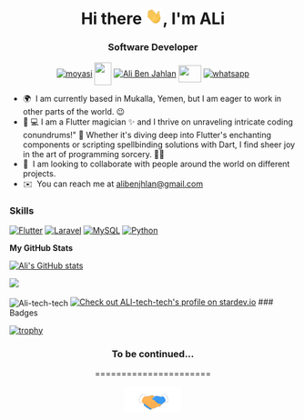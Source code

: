 <h1 align="center">Hi there <img src="https://raw.githubusercontent.com/ABSphreak/ABSphreak/master/gifs/Hi.gif" width="30px">, I'm ALi</h1>
  
<h3 align="center">Software Developer</h3>

<p align="center">
<a href="https://www.linkedin.com/in/ali-ben-jahlan-06848022a/" target="blank"><img align="center" src="https://cdn.jsdelivr.net/npm/simple-icons@3.0.1/icons/linkedin.svg" alt="moyasi" height="30" width="40" /></a>
<a href="https://github.com/Ali-tech-tech" target="blank" ><img align="center" src="https://raw.githubusercontent.com/danielcranney/readme-generator/main/public/icons/socials/github.svg" width="30" height="40" /></a>
<a href="https://www.facebook.com/share/i9m6jak23og75MKW/?mibextid=qi2Omg" target="blank"><img align="center" src="https://cdn.jsdelivr.net/npm/simple-icons@3.0.1/icons/facebook.svg" alt="Ali Ben Jahlan" height="30" width="40" /></a>
<!-- <a href="https://www.hackerrank.com/alijhlan01" target="blank"><img align="center" src="https://cdn.jsdelivr.net/npm/simple-icons@3.0.1/icons/hackerrank.svg" alt="@Moyasi" height="30" width="40" /></a> -->
<a href = "mailto: alibenjhlan@gmail.com"><img align="center" src="https://simpleicons.org/icons/gmail.svg" height="30" width="40" /></a>
<a href="https://wa.me/+967775892126" target="blank" > <img align="center" src='https://cdn.jsdelivr.net/npm/simple-icons@3.0.1/icons/whatsapp.svg' alt='whatsapp' width="30" height='40' /></a>
</p>


<!-- Software Developer
--------------------- -->

<!--
I am a continuous improvement Mobile developer.<br/> 
I would like to build technology to improve people's lives.<br/> 
 
-->

- 🌍  I am currently based in Mukalla, Yemen, but I am eager to work in other parts of the world. 😉
- 🌟 💻 I am a Flutter magician ✨ and I thrive on unraveling intricate coding conundrums!" 🚀 Whether it's diving deep into Flutter's enchanting components or scripting spellbinding solutions with Dart, I find sheer joy in the art of programming sorcery. 🎩✨
- 🤝  I am looking to collaborate with people around the world on different projects.
- ✉️  You can reach me at [alibenjhlan@gmail.com](mailto:alibenjhlan@gmail.com)



### Skills

<p align="left">
<!--<a href="https://go.dev/doc/" target="_blank" rel="noreferrer"><img src="https://raw.githubusercontent.com/danielcranney/readme-generator/main/public/icons/skills/go-colored.svg" width="36" height="36" alt="Go" /></a>-->
<a href="#" target="_blank" rel="noreferrer"><img src="https://raw.githubusercontent.com/danielcranney/readme-generator/main/public/icons/skills/flutter-colored.svg" width="36" height="36" alt="Flutter" /></a>
<!--<a href="https://www.typescriptlang.org/" target="_blank" rel="noreferrer"><img src="https://raw.githubusercontent.com/danielcranney/readme-generator/main/public/icons/skills/typescript-colored.svg" width="36" height="36" alt="TypeScript" /></a>-->
<a href="#" target="_blank" rel="noreferrer"><img src="https://raw.githubusercontent.com/danielcranney/readme-generator/main/public/icons/skills/laravel-colored.svg" width="36" height="36" alt="Laravel" /></a>
<!-- <a href="#" target="_blank" rel="noreferrer"><img src="https://raw.githubusercontent.com/danielcranney/readme-generator/main/public/icons/skills/python-colored.svg" width="36" height="36" alt="Python" /></a> -->
<!--<a href="https://nextjs.org/docs" target="_blank" rel="noreferrer"><img src="https://raw.githubusercontent.com/danielcranney/readme-generator/main/public/icons/skills/nextjs-colored.svg" width="36" height="36" alt="NextJs" /></a>-->
<!-- <a href="https://www.w3.org/TR/CSS/#css" target="_blank" rel="noreferrer"><img src="https://raw.githubusercontent.com/danielcranney/readme-generator/main/public/icons/skills/css3-colored.svg" width="36" height="36" alt="CSS3" /></a> -->
<!-- <a href="https://www.php.net/" target="_blank" rel="noreferrer"><img src="https://raw.githubusercontent.com/danielcranney/readme-generator/main/public/icons/skills/php-colored.svg" width="36" height="36" alt="PHP" /></a> -->
<!--<a href="https://tailwindcss.com/" target="_blank" rel="noreferrer"><img src="https://raw.githubusercontent.com/danielcranney/readme-generator/main/public/icons/skills/tailwindcss-colored.svg" width="36" height="36" alt="TailwindCSS" /></a>-->
<!-- <a href="https://getbootstrap.com/" target="_blank" rel="noreferrer"><img src="https://raw.githubusercontent.com/danielcranney/readme-generator/main/public/icons/skills/bootstrap-colored.svg" width="36" height="36" alt="Bootstrap" /></a> -->
<!--<a href="https://mui.com/" target="_blank" rel="noreferrer"><img src="https://raw.githubusercontent.com/danielcranney/readme-generator/main/public/icons/skills/materialui-colored.svg" width="36" height="36" alt="Material UI" /></a>
<a href="https://redux.js.org/" target="_blank" rel="noreferrer"><img src="https://raw.githubusercontent.com/danielcranney/readme-generator/main/public/icons/skills/redux-colored.svg" width="36" height="36" alt="Redux" /></a>
<a href="https://webpack.js.org/" target="_blank" rel="noreferrer"><img src="https://raw.githubusercontent.com/danielcranney/readme-generator/main/public/icons/skills/webpack-colored.svg" width="36" height="36" alt="Webpack" /></a>
<a href="https://babeljs.io/" target="_blank" rel="noreferrer"><img src="https://raw.githubusercontent.com/danielcranney/readme-generator/main/public/icons/skills/babel-colored.svg" width="36" height="36" alt="Babel" /></a>-->
<!-- <a href="https://nodejs.org/en/" target="_blank" rel="noreferrer"><img src="https://raw.githubusercontent.com/danielcranney/readme-generator/main/public/icons/skills/nodejs-colored.svg" width="36" height="36" alt="NodeJS" /></a> -->
<!--<a href="https://expressjs.com/" target="_blank" rel="noreferrer"><img src="https://raw.githubusercontent.com/danielcranney/readme-generator/main/public/icons/skills/express-colored.svg" width="36" height="36" alt="Express" /></a>
<a href="https://www.mongodb.com/" target="_blank" rel="noreferrer"><img src="https://raw.githubusercontent.com/danielcranney/readme-generator/main/public/icons/skills/mongodb-colored.svg" width="36" height="36" alt="MongoDB" /></a>-->
<a href="https://www.mysql.com/" target="_blank" rel="noreferrer"><img src="https://raw.githubusercontent.com/danielcranney/readme-generator/main/public/icons/skills/mysql-colored.svg" width="36" height="36" alt="MySQL" /></a>
<a href="https://www.python.org/" target="_blank" rel="noreferrer"><img src="https://raw.githubusercontent.com/danielcranney/readme-generator/main/public/icons/skills/python-colored.svg" width="36" height="36" alt="Python" /></a>

</p>


<b>My GitHub Stats</b>

<a href="http://www.github.com/Ali-tech-tech"><img src="https://github-readme-stats.vercel.app/api?username=Ali-tech-tech&show_icons=true&count_private=true&theme=merko&title_color=e25822&icon_color=e25822&ring_color=0891b2&hide_border=true" alt="Ali's GitHub stats" /></a>
<!--  &count_private=true&title_color=0891b2&text_color=ffffff&icon_color=0891b2&bg_color=1c1917-->
<a href="http://www.github.com/Ali-tech-tech"><img src="https://github-readme-streak-stats.herokuapp.com/?user=Ali-tech-tech&theme=merko&ring=e25822&fire=e25822&currStreakNum=ffffff&currStreakLabel=0891b2&hide_border=true" /></a>
<!--  stroke=ffffff&background=1c1917&ring=0891b2&fire=0891b2&currStreakNum=ffffff&currStreakLabel=0891b2&sideNums=ffffff&sideLabels=ffffff&dates=ffffff-->

<img align="center" src="https://github-readme-stats.vercel.app/api/top-langs?username=Ali-tech-tech&show_icons=true&theme=merko&layout=compact&hide_border=true" alt="Ali-tech-tech" />
<a href="https://stardev.io/developers/ALI-tech-tech"><img alt="Check out ALI-tech-tech's profile on stardev.io" src="https://stardev.io/developers/ALI-tech-tech/badge/languages/global.svg" /></a>
### Badges

[![trophy](https://github-profile-trophy.vercel.app/?username=Ali-tech-tech)](https://github.com/ryo-ma/github-profile-trophy)

<h3 align="center">To be continued...</h3>
<p align="center">======================</p>
<p align="center"><img src='https://github.com/amon-cofie/amon-cofie/blob/main/handshake.gif' width="100px"></p>
